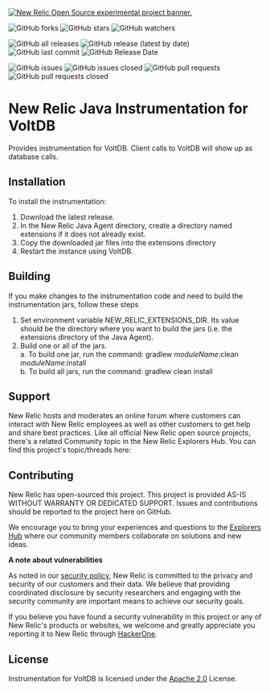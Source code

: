 <a href="https://opensource.newrelic.com/oss-category/#new-relic-experimental"><picture><source media="(prefers-color-scheme: dark)" srcset="https://github.com/newrelic/opensource-website/raw/main/src/images/categories/dark/Experimental.png"><source media="(prefers-color-scheme: light)" srcset="https://github.com/newrelic/opensource-website/raw/main/src/images/categories/Experimental.png"><img alt="New Relic Open Source experimental project banner." src="https://github.com/newrelic/opensource-website/raw/main/src/images/categories/Experimental.png"></picture></a>

![GitHub forks](https://img.shields.io/github/forks/newrelic-experimental/newrelic-java-voltdb?style=social)
![GitHub stars](https://img.shields.io/github/stars/newrelic-experimental/newrelic-java-voltdb?style=social)
![GitHub watchers](https://img.shields.io/github/watchers/newrelic-experimental/newrelic-java-voltdb?style=social)

![GitHub all releases](https://img.shields.io/github/downloads/newrelic-experimental/newrelic-java-voltdb/total)
![GitHub release (latest by date)](https://img.shields.io/github/v/release/newrelic-experimental/newrelic-java-voltdb)
![GitHub last commit](https://img.shields.io/github/last-commit/newrelic-experimental/newrelic-java-voltdb)
![GitHub Release Date](https://img.shields.io/github/release-date/newrelic-experimental/newrelic-java-voltdb)


![GitHub issues](https://img.shields.io/github/issues/newrelic-experimental/newrelic-java-voltdb)
![GitHub issues closed](https://img.shields.io/github/issues-closed/newrelic-experimental/newrelic-java-voltdb)
![GitHub pull requests](https://img.shields.io/github/issues-pr/newrelic-experimental/newrelic-java-voltdb)
![GitHub pull requests closed](https://img.shields.io/github/issues-pr-closed/newrelic-experimental/newrelic-java-voltdb)
   
# New Relic Java Instrumentation for VoltDB

Provides instrumentation for VoltDB.  Client calls to VoltDB will show up as database calls.

## Installation

To install the instrumentation:
1. Download the latest release.
2. In the New Relic Java Agent directory, create a directory named extensions if it does not already exist.
3. Copy the downloaded jar files into the extensions directory
4. Restart the instance using VoltDB.  

## Building

If you make changes to the instrumentation code and need to build the instrumentation jars, follow these steps
1. Set environment variable NEW_RELIC_EXTENSIONS_DIR.  Its value should be the directory where you want to build the jars (i.e. the extensions directory of the Java Agent).   
2. Build one or all of the jars.   
  a. To build one jar, run the command:  gradlew _moduleName_:clean  _moduleName_:install    
  b. To build all jars, run the command: gradlew clean install

## Support

New Relic hosts and moderates an online forum where customers can interact with New Relic employees as well as other customers to get help and share best practices. Like all official New Relic open source projects, there's a related Community topic in the New Relic Explorers Hub. You can find this project's topic/threads here:

## Contributing
New Relic has open-sourced this project. This project is provided AS-IS WITHOUT WARRANTY OR DEDICATED SUPPORT. Issues and contributions should be reported to the project here on GitHub.

We encourage you to bring your experiences and questions to the [Explorers Hub](https://discuss.newrelic.com) where our community members collaborate on solutions and new ideas.

**A note about vulnerabilities**

As noted in our [security policy](../../security/policy), New Relic is committed to the privacy and security of our customers and their data. We believe that providing coordinated disclosure by security researchers and engaging with the security community are important means to achieve our security goals.

If you believe you have found a security vulnerability in this project or any of New Relic's products or websites, we welcome and greatly appreciate you reporting it to New Relic through [HackerOne](https://hackerone.com/newrelic).

## License
Instrumentation for VoltDB is licensed under the [Apache 2.0](http://apache.org/licenses/LICENSE-2.0.txt) License.
